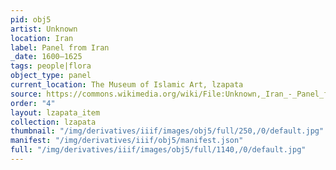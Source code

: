 ```yaml
---
pid: obj5
artist: Unknown
location: Iran
label: Panel from Iran
_date: 1600–1625
tags: people|flora
object_type: panel
current_location: The Museum of Islamic Art, lzapata
source: https://commons.wikimedia.org/wiki/File:Unknown,_Iran_-_Panel_from_Iran_-_Google_Art_Project.jpg
order: "4"
layout: lzapata_item
collection: lzapata
thumbnail: "/img/derivatives/iiif/images/obj5/full/250,/0/default.jpg"
manifest: "/img/derivatives/iiif/obj5/manifest.json"
full: "/img/derivatives/iiif/images/obj5/full/1140,/0/default.jpg"
---
```

